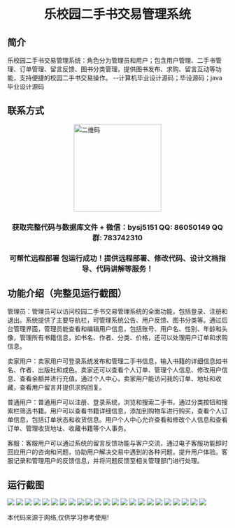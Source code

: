 <p><h1 align="center">乐校园二手书交易管理系统</h1></p>

## 简介
乐校园二手书交易管理系统：角色分为管理员和用户；包含用户管理、二手书管理、订单管理、留言反馈、图书分类管理，提供图书发布、求购、留言互动等功能，支持便捷的校园二手书交易操作。    --计算机毕业设计源码；毕设源码；java毕业设计源码


## 联系方式
<img src="https://bs-1329754181.cos.ap-shanghai.myqcloud.com/wx.jpg" alt="二维码" style="display: block; margin: 0 auto;" width="200px">
<p><h3 align="center">获取完整代码与数据库文件 + 微信：bysj5151 QQ: 86050149 QQ群: 783742310</h3></p>
<p><h3 align="center">可帮忙远程部署 包运行成功！提供远程部署、修改代码、设计文档指导、代码讲解等服务！</h3></p>

## 功能介绍（完整见运行截图）
管理员：管理员可以访问校园二手书交易管理系统的全面功能，包括登录、注册和退出。系统提供了主要导航栏，可管理系统公告、用户反馈、图书分类等。通过后台管理界面，管理员能查看和编辑用户信息，包括账号、用户名、性别、年龄和头像，管理所有书籍信息，如书名、作者、分类、价格，还可以处理用户订单和求购信息。

卖家用户：卖家用户可登录系统发布和管理二手书信息，输入书籍的详细信息如书名、作者、出版社和成色。卖家还可以查看个人订单、管理个人信息、修改用户信息、查看余额并进行充值。通过个人中心，卖家用户能访问我的订单、地址和收藏，查看用户留言并提供求购回复。

普通用户：普通用户可以注册、登录系统，浏览和搜索二手书，通过分类按钮和搜索栏筛选书籍。用户可以查看书籍详细信息，添加到购物车进行购买，查看个人订单信息，包括订单状态和收货信息。用户个人中心允许查看和修改个人信息和查看订单、管理收货地址、收藏书籍等个人事务。

客服：客服用户可以通过系统的留言反馈功能与客户交流，通过电子客服功能即时回应用户的咨询和问题，协助用户解决交易中遇到的各种问题，提升用户体验。客服记录和管理用户的反馈信息，并将问题反馈至相关管理部门进行处理。


## 运行截图
![](https://bs-1329754181.cos.ap-shanghai.myqcloud.com/spring/LeXiaoYuanSecondHandBookTransactionManagementSystem/img/001.jpg)
![](https://bs-1329754181.cos.ap-shanghai.myqcloud.com/spring/LeXiaoYuanSecondHandBookTransactionManagementSystem/img/002.jpg)
![](https://bs-1329754181.cos.ap-shanghai.myqcloud.com/spring/LeXiaoYuanSecondHandBookTransactionManagementSystem/img/003.jpg)
![](https://bs-1329754181.cos.ap-shanghai.myqcloud.com/spring/LeXiaoYuanSecondHandBookTransactionManagementSystem/img/004.jpg)
![](https://bs-1329754181.cos.ap-shanghai.myqcloud.com/spring/LeXiaoYuanSecondHandBookTransactionManagementSystem/img/005.jpg)
![](https://bs-1329754181.cos.ap-shanghai.myqcloud.com/spring/LeXiaoYuanSecondHandBookTransactionManagementSystem/img/006.jpg)
![](https://bs-1329754181.cos.ap-shanghai.myqcloud.com/spring/LeXiaoYuanSecondHandBookTransactionManagementSystem/img/007.jpg)
![](https://bs-1329754181.cos.ap-shanghai.myqcloud.com/spring/LeXiaoYuanSecondHandBookTransactionManagementSystem/img/008.jpg)
![](https://bs-1329754181.cos.ap-shanghai.myqcloud.com/spring/LeXiaoYuanSecondHandBookTransactionManagementSystem/img/009.jpg)
![](https://bs-1329754181.cos.ap-shanghai.myqcloud.com/spring/LeXiaoYuanSecondHandBookTransactionManagementSystem/img/010.jpg)
![](https://bs-1329754181.cos.ap-shanghai.myqcloud.com/spring/LeXiaoYuanSecondHandBookTransactionManagementSystem/img/011.jpg)
![](https://bs-1329754181.cos.ap-shanghai.myqcloud.com/spring/LeXiaoYuanSecondHandBookTransactionManagementSystem/img/012.jpg)
![](https://bs-1329754181.cos.ap-shanghai.myqcloud.com/spring/LeXiaoYuanSecondHandBookTransactionManagementSystem/img/013.jpg)
![](https://bs-1329754181.cos.ap-shanghai.myqcloud.com/spring/LeXiaoYuanSecondHandBookTransactionManagementSystem/img/014.jpg)
![](https://bs-1329754181.cos.ap-shanghai.myqcloud.com/spring/LeXiaoYuanSecondHandBookTransactionManagementSystem/img/015.jpg)
![](https://bs-1329754181.cos.ap-shanghai.myqcloud.com/spring/LeXiaoYuanSecondHandBookTransactionManagementSystem/img/016.jpg)
![](https://bs-1329754181.cos.ap-shanghai.myqcloud.com/spring/LeXiaoYuanSecondHandBookTransactionManagementSystem/img/017.jpg)
![](https://bs-1329754181.cos.ap-shanghai.myqcloud.com/spring/LeXiaoYuanSecondHandBookTransactionManagementSystem/img/018.jpg)
![](https://bs-1329754181.cos.ap-shanghai.myqcloud.com/spring/LeXiaoYuanSecondHandBookTransactionManagementSystem/img/019.jpg)
![](https://bs-1329754181.cos.ap-shanghai.myqcloud.com/spring/LeXiaoYuanSecondHandBookTransactionManagementSystem/img/020.jpg)
![](https://bs-1329754181.cos.ap-shanghai.myqcloud.com/spring/LeXiaoYuanSecondHandBookTransactionManagementSystem/img/021.jpg)
![](https://bs-1329754181.cos.ap-shanghai.myqcloud.com/spring/LeXiaoYuanSecondHandBookTransactionManagementSystem/img/022.jpg)
![](https://bs-1329754181.cos.ap-shanghai.myqcloud.com/spring/LeXiaoYuanSecondHandBookTransactionManagementSystem/img/023.jpg)

<p>本代码来源于网络,仅供学习参考使用!</p>
